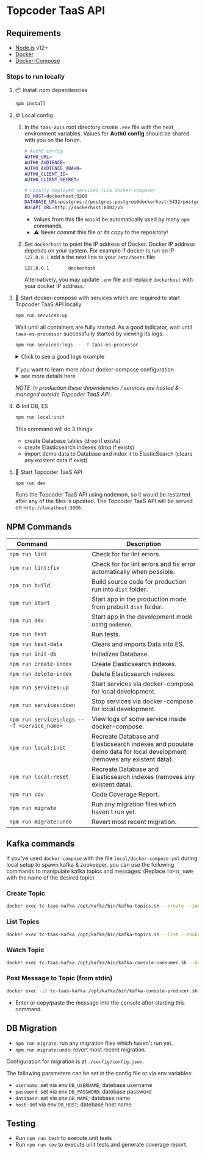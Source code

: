 # Topcoder TaaS API

## Requirements

- [Node.js](https://nodejs.org/en/) v12+
- [Docker](https://www.docker.com/)
- [Docker-Compose](https://docs.docker.com/compose/install/)

### Steps to run locally

1. 📦 Install npm dependencies

   ```bash
   npm install
   ```

2. ⚙ Local config

   1. In the `taas-apis` root directory create `.env` file with the next environment variables. Values for **Auth0 config** should be shared with you on the forum.<br>

      ```bash
      # Auth0 config
      AUTH0_URL=
      AUTH0_AUDIENCE=
      AUTH0_AUDIENCE_UBAHN=
      AUTH0_CLIENT_ID=
      AUTH0_CLIENT_SECRET=

      # Locally deployed services (via docker-compose)
      ES_HOST=dockerhost:9200
      DATABASE_URL=postgres://postgres:postgres@dockerhost:5432/postgres
      BUSAPI_URL=http://dockerhost:8002/v5
      ```

      - Values from this file would be automatically used by many `npm` commands.
      - ⚠️ Never commit this file or its copy to the repository!

   1. Set `dockerhost` to point the IP address of Docker. Docker IP address depends on your system. For example if docker is run on IP `127.0.0.1` add a the next line to your `/etc/hosts` file:

      ```
      127.0.0.1       dockerhost
      ```

      Alternatively, you may update `.env` file and replace `dockerhost` with your docker IP address.

3. 🚢 Start docker-compose with services which are required to start Topcoder TaaS API locally

   ```bash
   npm run services:up
   ```

   Wait until all containers are fully started. As a good indicator, wait until `taas-es-processor` successfully started by viewing its logs:

   ```bash
   npm run services:logs -- -f taas-es-processor
   ```

   <details><summary>Click to see a good logs example</summary>
   <br>

   - first it would be waiting for `kafka-client` to create all the required topics and exit, you would see:

   ```
   tc-taas-es-procesor  | Waiting for kafka-client to exit....
   ```

   - after that, `taas-es-processor` would be started itself. Make sure it successfully connected to Kafka, you should see 9 lines with text `Subscribed to taas.`:

   ```
   tc-taas-es-procesor  | 2021-01-22T14:27:48.971Z DEBUG no-kafka-client Subscribed to taas.jobcandidate.create:0 offset 0 leader kafka:9093
   tc-taas-es-procesor  | 2021-01-22T14:27:48.972Z DEBUG no-kafka-client Subscribed to taas.job.create:0 offset 0 leader kafka:9093
   tc-taas-es-procesor  | 2021-01-22T14:27:48.972Z DEBUG no-kafka-client Subscribed to taas.resourcebooking.delete:0 offset 0 leader kafka:9093
   tc-taas-es-procesor  | 2021-01-22T14:27:48.973Z DEBUG no-kafka-client Subscribed to taas.jobcandidate.delete:0 offset 0 leader kafka:9093
   tc-taas-es-procesor  | 2021-01-22T14:27:48.974Z DEBUG no-kafka-client Subscribed to taas.jobcandidate.update:0 offset 0 leader kafka:9093
   tc-taas-es-procesor  | 2021-01-22T14:27:48.975Z DEBUG no-kafka-client Subscribed to taas.resourcebooking.create:0 offset 0 leader kafka:9093
   tc-taas-es-procesor  | 2021-01-22T14:27:48.976Z DEBUG no-kafka-client Subscribed to taas.job.delete:0 offset 0 leader kafka:9093
   tc-taas-es-procesor  | 2021-01-22T14:27:48.977Z DEBUG no-kafka-client Subscribed to taas.job.update:0 offset 0 leader kafka:9093
   tc-taas-es-procesor  | 2021-01-22T14:27:48.978Z DEBUG no-kafka-client Subscribed to taas.resourcebooking.update:0 offset 0 leader kafka:9093
   ```

   </details>

   <br>
   If you want to learn more about docker-compose configuration
   <details><summary>see more details here</summary>
   <br>

   This docker-compose file starts the next services:
   | Service | Name | Port |
   |----------|:-----:|:----:|
   | PostgreSQL | postgres | 5432 |
   | Elasticsearch | elasticsearch | 9200 |
   | Zookeeper | zookeeper | 2181 |
   | Kafka | kafka | 9092 |
   | [tc-bus-api](https://github.com/topcoder-platform/tc-bus-api) | tc-bus-api | 8002 |
   | [taas-es-processor](https://github.com/topcoder-platform/taas-es-processor) | taas-es-processor | 5000 |

   - as many of the Topcoder services in this docker-compose require Auth0 configuration for M2M calls, our docker-compose file passes environment variables `AUTH0_CLIENT_ID`, `AUTH0_CLIENT_SECRET`, `AUTH0_URL`, `AUTH0_AUDIENCE`, `AUTH0_PROXY_SERVER_URL` to its containers. docker-compose takes them from `.env` file if provided.

   - `docker-compose` automatically would create Kafka topics which are used by `taas-es-processor` listed in `local/kafka-client/topics.txt`.

   - To view the logs from any container inside docker-compose use the following command, replacing `SERVICE_NAME` with the corresponding value under the **Name** column in the above table:

     ```bash
     npm run services:log -- -f SERVICE_NAME
     ```

   - If you want to modify the code of any of the services which are run inside this docker-compose file, you can stop such service inside docker-compose by command `docker-compose -f local/docker-compose.yml stop -f <SERVICE_NAME>` and run the service separately, following its README file.

   </details>

   _NOTE: In production these dependencies / services are hosted & managed outside Topcoder TaaS API._

4. ♻ Init DB, ES

   ```bash
   npm run local:init
   ```

   This command will do 3 things:

   - create Database tables (drop if exists)
   - create Elasticsearch indexes (drop if exists)
   - import demo data to Database and index it to ElasticSearch (clears any existent data if exist)

5. 🚀 Start Topcoder TaaS API

   ```bash
   npm run dev
   ```

   Runs the Topcoder TaaS API using nodemon, so it would be restarted after any of the files is updated.
   The Topcoder TaaS API will be served on `http://localhost:3000`.

## NPM Commands

| Command&nbsp;&nbsp;&nbsp;&nbsp;&nbsp;&nbsp;&nbsp;&nbsp;&nbsp;&nbsp;&nbsp;&nbsp;&nbsp;&nbsp;&nbsp;&nbsp;&nbsp;&nbsp;&nbsp; | Description                                                          |
| ------------------------------------------------------------------------------------------------------------------------- | -------------------------------------------------------------------- |
| `npm run lint`                                                                                                            | Check for for lint errors.                                           |
| `npm run lint:fix`                                                                                                        | Check for for lint errors and fix error automatically when possible. |
| `npm run build`                                                                                                           | Build source code for production run into `dist` folder.             |
| `npm run start`                                                                                                           | Start app in the production mode from prebuilt `dist` folder.        |
| `npm run dev`                                                                                                             | Start app in the development mode using `nodemon`.                   |
| `npm run test`                                                                                                            | Run tests.                                                           |
| `npm run test-data`                                                                                                       | Clears and imports Data into ES.                                     |
| `npm run init-db`                                                                                                         | Initializes Database.                                                |
| `npm run create-index`                                                                                                    | Create Elasticsearch indexes.                                        |
| `npm run delete-index`                                                                                                    | Delete Elasticsearch indexes.                                        |
| `npm run services:up`                                                                                                     | Start services via docker-compose for local development.             |
| `npm run services:down`                                                                                                   | Stop services via docker-compose for local development.              |
| `npm run services:logs -- -f <service_name>`                                                                              | View logs of some service inside docker-compose.                     |
| `npm run local:init`                                                                                                      | Recreate Database and Elasticsearch indexes and populate demo data for local development (removes any existent data).                 |
| `npm run local:reset`                                                                                                     | Recreate Database and Elasticsearch indexes (removes any existent data).              |
| `npm run cov`                                                                                                             | Code Coverage Report.                                                |
| `npm run migrate`                                                                                                         | Run any migration files which haven't run yet.                       |
| `npm run migrate:undo`                                                                                                    | Revert most recent migration.                                        |

## Kafka commands

If you've used `docker-compose` with the file `local/docker-compose.yml` during local setup to spawn kafka & zookeeper, you can use the following commands to manipulate kafka topics and messages:
(Replace `TOPIC_NAME` with the name of the desired topic)

### Create Topic

```bash
docker exec tc-taas-kafka /opt/kafka/bin/kafka-topics.sh --create --zookeeper zookeeper:2181 --partitions 1 --replication-factor 1 --topic TOPIC_NAME
```

### List Topics

```bash
docker exec tc-taas-kafka /opt/kafka/bin/kafka-topics.sh --list --zookeeper zookeeper:2181
```

### Watch Topic

```bash
docker exec tc-taas-kafka /opt/kafka/bin/kafka-console-consumer.sh --bootstrap-server localhost:9092 --topic TOPIC_NAME
```

### Post Message to Topic (from stdin)

```bash
docker exec -it tc-taas-kafka /opt/kafka/bin/kafka-console-producer.sh --broker-list localhost:9092 --topic TOPIC_NAME
```

- Enter or copy/paste the message into the console after starting this command.

## DB Migration

- `npm run migrate`: run any migration files which haven't run yet.
- `npm run migrate:undo`: revert most recent migration.

Configuration for migration is at `./config/config.json`.

The following parameters can be set in the config file or via env variables:

- `username`: set via env `DB_USERNAME`; datebase username
- `password`: set via env `DB_PASSWORD`; datebase password
- `database`: set via env `DB_NAME`; datebase name
- `host`: set via env `DB_HOST`; datebase host name

## Testing

- Run `npm run test` to execute unit tests
- Run `npm run cov` to execute unit tests and generate coverage report.

